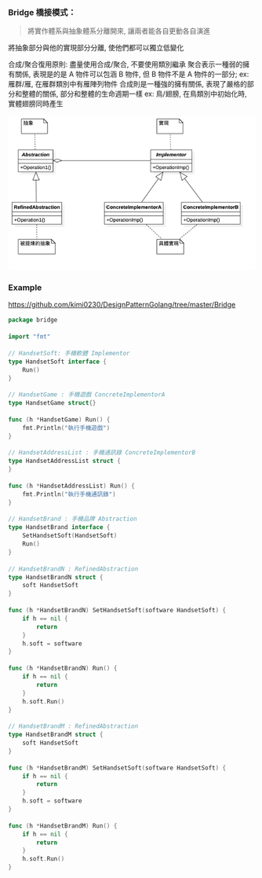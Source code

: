 ### Bridge 橋接模式：
> 將實作體系與抽象體系分離開來, 讓兩者能各自更動各自演進

將抽象部分與他的實現部分分離, 使他們都可以獨立低變化

合成/聚合復用原則: 盡量使用合成/聚合, 不要使用類別繼承
聚合表示一種弱的擁有關係, 表現是的是 A 物件可以包涵 B 物件,
但 B 物件不是 A 物件的一部分;
ex: 雁群/雁, 在雁群類別中有雁陣列物件
合成則是一種強的擁有關係, 表現了嚴格的部分和整體的關係, 部分和整體的生命週期一樣
ex: 鳥/翅膀, 在鳥類別中初始化時, 實體翅膀同時產生

![UML](https://github.com/kimi0230/DesignPatternGolang/blob/master/UML/Bridge.png?raw=true)

### Example
https://github.com/kimi0230/DesignPatternGolang/tree/master/Bridge

```go
package bridge

import "fmt"

// HandsetSoft: 手機軟體 Implementor
type HandsetSoft interface {
	Run()
}

// HandsetGame : 手機遊戲 ConcreteImplementorA
type HandsetGame struct{}

func (h *HandsetGame) Run() {
	fmt.Println("執行手機遊戲")
}

// HandsetAddressList : 手機通訊錄 ConcreteImplementorB
type HandsetAddressList struct {
}

func (h *HandsetAddressList) Run() {
	fmt.Println("執行手機通訊錄")
}

// HandsetBrand : 手機品牌 Abstraction
type HandsetBrand interface {
	SetHandsetSoft(HandsetSoft)
	Run()
}

// HandsetBrandN : RefinedAbstraction
type HandsetBrandN struct {
	soft HandsetSoft
}

func (h *HandsetBrandN) SetHandsetSoft(software HandsetSoft) {
	if h == nil {
		return
	}
	h.soft = software
}

func (h *HandsetBrandN) Run() {
	if h == nil {
		return
	}
	h.soft.Run()
}

// HandsetBrandM : RefinedAbstraction
type HandsetBrandM struct {
	soft HandsetSoft
}

func (h *HandsetBrandM) SetHandsetSoft(software HandsetSoft) {
	if h == nil {
		return
	}
	h.soft = software
}

func (h *HandsetBrandM) Run() {
	if h == nil {
		return
	}
	h.soft.Run()
}
```